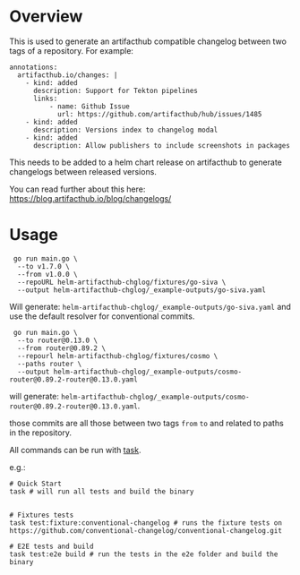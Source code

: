 # Overview

This is used to generate an artifacthub compatible changelog between two tags of a repository.
For example:

```
annotations:
  artifacthub.io/changes: |
    - kind: added
      description: Support for Tekton pipelines
      links:
          - name: Github Issue
            url: https://github.com/artifacthub/hub/issues/1485
    - kind: added
      description: Versions index to changelog modal
    - kind: added
      description: Allow publishers to include screenshots in packages
```

This needs to be added to a helm chart release on artifacthub to generate changelogs between released versions.

You can read further about this here: https://blog.artifacthub.io/blog/changelogs/

# Usage

```
 go run main.go \
  --to v1.7.0 \
  --from v1.0.0 \
  --repoURL helm-artifacthub-chglog/fixtures/go-siva \
  --output helm-artifacthub-chglog/_example-outputs/go-siva.yaml
```

Will generate: `helm-artifacthub-chglog/_example-outputs/go-siva.yaml` and use the default resolver for conventional commits.

```
 go run main.go \
  --to router@0.13.0 \
  --from router@0.89.2 \
  --repourl helm-artifacthub-chglog/fixtures/cosmo \
  --paths router \
  --output helm-artifacthub-chglog/_example-outputs/cosmo-router@0.89.2-router@0.13.0.yaml
```

will generate: `helm-artifacthub-chglog/_example-outputs/cosmo-router@0.89.2-router@0.13.0.yaml`.

those commits are all those between two tags `from` `to` and related to paths in the repository.

All commands can be run with [task](https://taskfile.dev/).

e.g.:

```
# Quick Start
task # will run all tests and build the binary


# Fixtures tests
task test:fixture:conventional-changelog # runs the fixture tests on https://github.com/conventional-changelog/conventional-changelog.git

# E2E tests and build
task test:e2e build # run the tests in the e2e folder and build the binary
```
